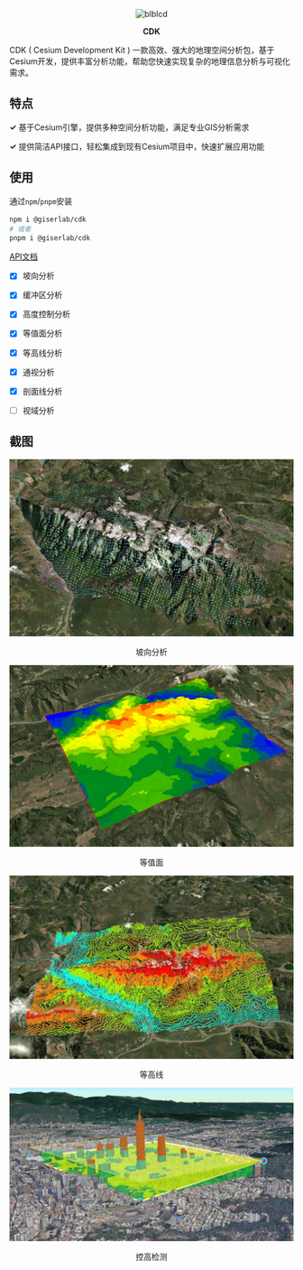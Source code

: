 
<p align="center">
<img src="./demo/public/favicon.ico" alt="blblcd" style="width:60px;margin: 0px auto" /></p>

<p align="center" style="font-weight:bolder;">CDK</p>



CDK ( Cesium Development Kit ) 一款高效、强大的地理空间分析包，基于Cesium开发，提供丰富分析功能，帮助您快速实现复杂的地理信息分析与可视化需求。



## 特点

**✓** 基于Cesium引擎，提供多种空间分析功能，满足专业GIS分析需求

**✓** 提供简洁API接口，轻松集成到现有Cesium项目中，快速扩展应用功能



## 使用

通过`npm`/`pnpm`安装

```bash
npm i @giserlab/cdk
# 或者
pnpm i @giserlab/cdk
```

[API文档](https://giserlab.github.io/docs/cdk/index.html)



- [x] 坡向分析

- [x] 缓冲区分析

- [x] 高度控制分析

- [x] 等值面分析

- [x] 等高线分析

- [x] 通视分析

- [x] 剖面线分析

- [ ] 视域分析



## 截图

![aspect](./screenshots/aspect.png)

<p align="center">坡向分析</p>      



![isosurface](./screenshots/isosurface.png)

<p align="center">等值面 </p>    



![contour](./screenshots/contour.png)

<p align="center">等高线 </p>  



![height-restriction](./screenshots/height-restriction.png)  

<p align="center">控高检测 </p>



  

  
